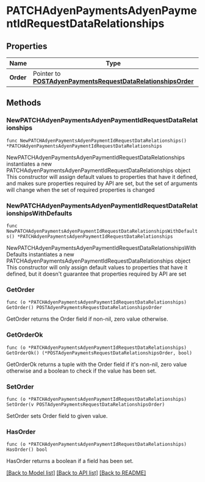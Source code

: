 # PATCHAdyenPaymentsAdyenPaymentIdRequestDataRelationships

## Properties

Name | Type | Description | Notes
------------ | ------------- | ------------- | -------------
**Order** | Pointer to [**POSTAdyenPaymentsRequestDataRelationshipsOrder**](POSTAdyenPaymentsRequestDataRelationshipsOrder.md) |  | [optional] 

## Methods

### NewPATCHAdyenPaymentsAdyenPaymentIdRequestDataRelationships

`func NewPATCHAdyenPaymentsAdyenPaymentIdRequestDataRelationships() *PATCHAdyenPaymentsAdyenPaymentIdRequestDataRelationships`

NewPATCHAdyenPaymentsAdyenPaymentIdRequestDataRelationships instantiates a new PATCHAdyenPaymentsAdyenPaymentIdRequestDataRelationships object
This constructor will assign default values to properties that have it defined,
and makes sure properties required by API are set, but the set of arguments
will change when the set of required properties is changed

### NewPATCHAdyenPaymentsAdyenPaymentIdRequestDataRelationshipsWithDefaults

`func NewPATCHAdyenPaymentsAdyenPaymentIdRequestDataRelationshipsWithDefaults() *PATCHAdyenPaymentsAdyenPaymentIdRequestDataRelationships`

NewPATCHAdyenPaymentsAdyenPaymentIdRequestDataRelationshipsWithDefaults instantiates a new PATCHAdyenPaymentsAdyenPaymentIdRequestDataRelationships object
This constructor will only assign default values to properties that have it defined,
but it doesn't guarantee that properties required by API are set

### GetOrder

`func (o *PATCHAdyenPaymentsAdyenPaymentIdRequestDataRelationships) GetOrder() POSTAdyenPaymentsRequestDataRelationshipsOrder`

GetOrder returns the Order field if non-nil, zero value otherwise.

### GetOrderOk

`func (o *PATCHAdyenPaymentsAdyenPaymentIdRequestDataRelationships) GetOrderOk() (*POSTAdyenPaymentsRequestDataRelationshipsOrder, bool)`

GetOrderOk returns a tuple with the Order field if it's non-nil, zero value otherwise
and a boolean to check if the value has been set.

### SetOrder

`func (o *PATCHAdyenPaymentsAdyenPaymentIdRequestDataRelationships) SetOrder(v POSTAdyenPaymentsRequestDataRelationshipsOrder)`

SetOrder sets Order field to given value.

### HasOrder

`func (o *PATCHAdyenPaymentsAdyenPaymentIdRequestDataRelationships) HasOrder() bool`

HasOrder returns a boolean if a field has been set.


[[Back to Model list]](../README.md#documentation-for-models) [[Back to API list]](../README.md#documentation-for-api-endpoints) [[Back to README]](../README.md)


